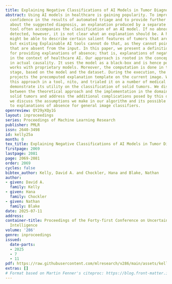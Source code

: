 ```yaml
---
title: Explaining Negative Classifications of AI Models in Tumor Diagnosis
abstract: Using AI models in healthcare is gaining popularity. To improve clinician
  confidence in the results of automated triage and to provide further information
  about the suggested diagnosis, an explanation produced by a separate post-hoc explainability
  tool often accompanies the classification of an AI model. If no abnormalities are
  detected, however, it is not clear what an explanation should be. A human clinician
  might be able to describe certain salient features of tumors that are not in scan,
  but existing Explainable AI tools cannot do that, as they cannot point to features
  that are absent from the input. In this paper, we present a definition of and algorithm
  for providing explanations of absence; that is, explanations of negative classifications
  in the context of healthcare AI. Our approach is rooted in the concept of explanations
  in actual causality. It uses the model as a black-box and is hence portable and
  works with proprietary models. Moreover, the computation is done in the preprocessing
  stage, based on the model and the dataset. During the execution, the algorithm only
  projects the precomputed explanation template on the current image. We implemented
  this approach in a tool, nito, and trialed it on a number of medical datasets to
  demonstrate its utility on the classification of solid tumors. We discuss the differences
  between the theoretical approach and the implementation in the domain of classifying
  solid tumors and address the additional complications posed by this domain. Finally,
  we discuss the assumptions we make in our algorithm and its possible extensions
  to explanations of absence for general image classifiers.
openreview: QY29yXQy1G
layout: inproceedings
series: Proceedings of Machine Learning Research
publisher: PMLR
issn: 2640-3498
id: kelly25a
month: 0
tex_title: Explaining Negative Classifications of AI Models in Tumor Diagnosis
firstpage: 2069
lastpage: 2081
page: 2069-2081
order: 2069
cycles: false
bibtex_author: Kelly, David A. and Chockler, Hana and Blake, Nathan
author:
- given: David A.
  family: Kelly
- given: Hana
  family: Chockler
- given: Nathan
  family: Blake
date: 2025-07-11
address:
container-title: Proceedings of the Forty-first Conference on Uncertainty in Artificial
  Intelligence
volume: '286'
genre: inproceedings
issued:
  date-parts:
  - 2025
  - 7
  - 11
pdf: https://raw.githubusercontent.com/mlresearch/v286/main/assets/kelly25a/kelly25a.pdf
extras: []
# Format based on Martin Fenner's citeproc: https://blog.front-matter.io/posts/citeproc-yaml-for-bibliographies/
---
```

